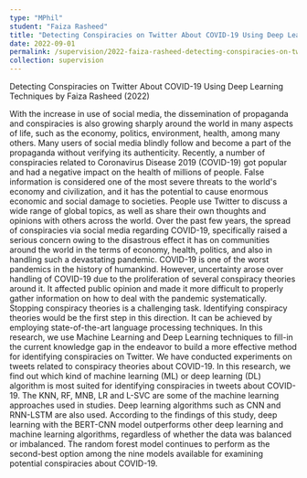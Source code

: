 ```yaml
---
type: "MPhil"
student: "Faiza Rasheed"
title: "Detecting Conspiracies on Twitter About COVID-19 Using Deep Learning Techniques"
date: 2022-09-01
permalink: /supervision/2022-faiza-rasheed-detecting-conspiracies-on-twitter-about-covid-19-using-deep-learning-techniques
collection: supervision
---
```

Detecting Conspiracies on Twitter About COVID-19 Using Deep Learning Techniques by Faiza Rasheed (2022)

With the increase in use of social media, the dissemination of propaganda and conspiracies is also growing sharply around the world in many aspects of life, such as the economy, politics, environment, health, among many others. Many users of social media blindly follow and become a part of the propaganda without verifying its authenticity. Recently, a number of conspiracies related to Coronavirus Disease 2019 (COVID-19) got popular and had a negative impact on the health of millions of people. False information is considered one of the most severe threats to the world's economy and civilization, and it has the potential to cause enormous economic and social damage to societies. People use Twitter to discuss a wide range of global topics, as well as share their own thoughts and opinions with others across the world. Over the past few years, the spread of conspiracies via social media regarding COVID-19, specifically raised a serious concern owing to the disastrous effect it has on communities around the world in the terms of economy, health, politics, and also in handling such a devastating pandemic. COVID-19 is one of the worst pandemics in the history of humankind. However, uncertainty arose over handling of COVID-19 due to the proliferation of several conspiracy theories around it. It affected public opinion and made it more difficult to properly gather information on how to deal with the pandemic systematically. Stopping conspiracy theories is a challenging task. Identifying conspiracy theories would be the first step in this direction. It can be achieved by employing state-of-the-art language processing techniques. In this research, we use Machine Learning and Deep Learning techniques to fill-in the current knowledge gap in the endeavor to build a more effective method for identifying conspiracies on Twitter. We have conducted experiments on tweets related to conspiracy theories about COVID-19. In this research, we find out which kind of machine learning (ML) or deep learning (DL) algorithm is most suited for identifying conspiracies in tweets about COVID-19. The KNN, RF, MNB, LR and L-SVC are some of the machine learning approaches used in studies. Deep learning algorithms such as CNN and RNN-LSTM are also used. According to the findings of this study, deep learning with the BERT-CNN model outperforms other deep learning and machine learning algorithms, regardless of whether the data was balanced or imbalanced. The random forest model continues to perform as the second-best option among the nine models available for examining potential conspiracies about COVID-19.
